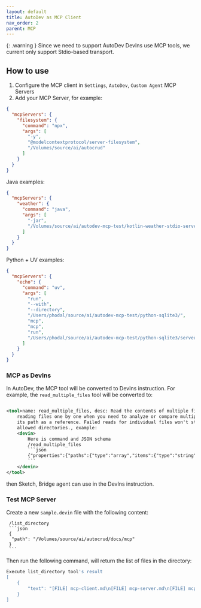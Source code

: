 ```yaml
---
layout: default
title: AutoDev as MCP Client
nav_order: 2
parent: MCP
---
```


{: .warning }
Since we need to support AutoDev DevIns use MCP tools, we current only support Stdio-based transport.

## How to use

1. Configure the MCP client in `Settings`, `AutoDev`, `Custom Agent` MCP Servers
2. Add your MCP Server, for example:

```json
{
  "mcpServers": {
    "filesystem": {
      "command": "npx",
      "args": [
        "-y",
        "@modelcontextprotocol/server-filesystem",
        "/Volumes/source/ai/autocrud"
      ]
    }
  }
}
```

Java examples:

```json
{
  "mcpServers": {
    "weather": {
      "command": "java",
      "args": [
        "-jar",
        "/Volumes/source/ai/autodev-mcp-test/kotlin-weather-stdio-server/build/libs/weather-stdio-server-0.1.0-all.jar"
      ]
    }
  }
}
```

Python + UV examples:

```json
{
  "mcpServers": {
    "echo": {
      "command": "uv",
      "args": [
        "run",
        "--with",
        "--directory",
        "/Users/phodal/source/ai/autodev-mcp-test/python-sqlite3/",
        "mcp",
        "mcp",
        "run",
        "/Users/phodal/source/ai/autodev-mcp-test/python-sqlite3/server.py"
      ]
    }
  }
}
```

### MCP as DevIns

In AutoDev, the MCP tool will be converted to DevIns instruction. For example, the `read_multiple_files` tool will be
converted to:

```xml

<tool>name: read_multiple_files, desc: Read the contents of multiple files simultaneously. This is more efficient than
    reading files one by one when you need to analyze or compare multiple files. Each file's content is returned with
    its path as a reference. Failed reads for individual files won't stop the entire operation. Only works within
    allowed directories., example:
    <devin>
        Here is command and JSON schema
        /read_multiple_files
        ```json
        {"properties":{"paths":{"type":"array","items":{"type":"string"}}},"required":["paths"]}
        ```
    </devin>
</tool>
```

then Sketch, Bridge agent can use in the DevIns instruction.

### Test MCP Server

Create a new `sample.devin` file with the following content:

     /list_directory
     ```json
     {
      "path": "/Volumes/source/ai/autocrud/docs/mcp"
     }
     ```

Then run the following command, will return the list of files in the directory:

```bash
Execute list_directory tool's result
[
    {
        "text": "[FILE] mcp-client.md\n[FILE] mcp-server.md\n[FILE] mcp.md"
    }
]
```
